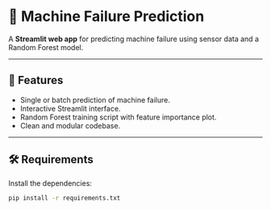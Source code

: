 # 🔧 Machine Failure Prediction

A **Streamlit web app** for predicting machine failure using sensor data and a Random Forest model.

---

## 🚀 Features
- Single or batch prediction of machine failure.
- Interactive Streamlit interface.
- Random Forest training script with feature importance plot.
- Clean and modular codebase.

---

## 🛠 Requirements
Install the dependencies:
```bash
pip install -r requirements.txt
